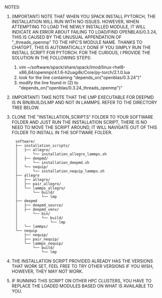 NOTES: 

1. (IMPORTANT) NOTE THAT WHEN YOU SPACK INSTALL PYTORCH, THE INSTALLATION WILL RUN WITH NO ISSUES. HOWEVER, WHEN ATTEMPTING TO LOAD THE NEWLY INSTALLED MODULE, 
   IT WILL INDICATE AN ERROR ABOUT FAILING TO LOAD/FIND OPENBLAS/0.3.24, THIS IS CAUSED BY THE UNUSUAL APPENDATION OF "_threads_openmp" TO THE HPC'S MODULE NAME.
   THANKS TO CHATGPT, THIS IS AUTOMATICALLY DONE IF YOU SIMPLY RUN THE INSTALL SCRIPT FOR PYTORCH. FOR THE CURIOUS, I PROVIDE THE SOLUTION IN THE FOLLOWING STEPS:
	1. vim ~/software/spack/share/spack/lmod/linux-rhel8-x86_64/openmpi/4.1.6-h2uag4k/Core/py-torch/2.1.0.lua
	2. look for the line containing "depends_on("openblas/0.3.24")"
	3. modify the line found in (2) to "depends_on("openblas/0.3.24_threads_openmp")"

3. (IMPORTANT) TAKE NOTE THAT THE LMP EXECUTABLE FOR DEEPMD IS IN BIN/BUILD/LMP AND NOT IN LAMMPS. REFER TO THE DIRECTORY TREE BELOW.

4. CLONE THE "INSTALLATION_SCRIPTS" FOLDER TO YOUR SOFTWARE FOLDER AND JUST RUN THE INSTALLATION SCRIPT, THERE IS NO NEED TO MOVE THE SCRIPT 
   AROUND, IT WILL NAVIGATE OUT OF THIS FOLDER TO INSTALL IN THE SOFTWARE FOLDER.

```
	 software/
	 ├── installation_scripts/
	 │   ├── allegro/
	 │       └── installation_allegro_lammps.sh
	 │   ├── deepmd/
	 │       └── installation_deepmd.sh
	 │   └── nequip/
	 │       └── installation_nequip_lammps.sh
	 ├── allegro
	 │   ├── allegro/
	 │   ├── pair_allegro/
	 │   └── lammps_allegro/
	 │       └── build/
	 │           └── lmp
	 ├── deepmd
	 │   ├── deepmd_source/
	 │   ├── deepmd_venv/
	 │   	 └── bin/
	 │           └── build/
	 │               └── lmp
	 │   └── lammps/
	 └── nequip
	     ├── nequip/
	     ├── pair_nequip/
	     └── lammps_nequip/
	         └── build/
	             └── lmp
```

4. THE INSTALLATION SCRIPT PROVIDED ALREADY HAS THE VERSIONS THAT WORK SET, FEEL FREE TO TRY OTHER VERSIONS IF YOU WISH, HOWEVER, THEY MAY NOT 
   WORK.

5. IF RUNNING THIS SCRIPT ON OTHER HPC CLUSTERS, YOU HAVE TO REPLACE THE LOADED MODULES BASED ON WHAT IS AVAILABLE TO YOU.
